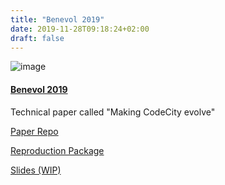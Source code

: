```yaml
---
title: "Benevol 2019"
date: 2019-11-28T09:18:24+02:00
draft: false
---
```

![image](../images/benevol19.png)
#### [Benevol 2019](http://soft.vub.ac.be/benevol2019/)

Technical paper called "Making CodeCity evolve"

[Paper Repo](https://gitlab.com/thesis-dlumbrer/benevol-2019/blob/master/Making_CodeCity_Evolve.pdf)

[Reproduction Package](https://gitlab.com/thesis-dlumbrer/repr-pckg-benevol-2019)

[Slides (WIP)](#)
